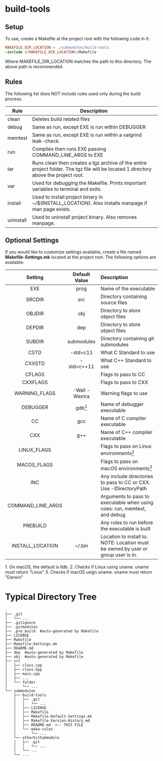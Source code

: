 # build-tools

## Setup
To use, create a Makefile at the project root with the following code in it:
```makefile
MAKEFILE_DIR_LOCATION = ./submodules/build-tools
-include $(MAKEFILE_DIR_LOCATION)/Makefile
```
Where MAKEFILE_DIR_LOCATION matches the path to this directory. The above path is recommended.

## Rules
The following list does NOT include rules used only during the build process.

| Rule      | Description                                                  |
| --------- | ------------------------------------------------------------ |
| clean     | Deletes build related files                                  |
| debug     | Same as run, except EXE is run within DEBUGGER               |
| memtest   | Same as run, except EXE is run within a valgrind leak-check. |
| run       | Compiles then runs EXE passing COMMAND_LINE_ARGS to EXE      |
| tar       | Runs clean then creates a tgz archive of the entire project folder. The tgz file will be located 1 directory above the project root. |
| var       | Used for debugging the Makefile. Prints important variables to terminal and exits. |
| install   | Used to install project binary in ~/$(INSTALL_LOCATION). Also installs manpage if man page exists. |
| uninstall | Used to uninstall project binary. Also removes manpage.      |

## Optional Settings
If you would like to customize settings available, create a file named **Makefile-Settings.mk** located at the project root. The following options are available:

| Setting       | Default Value | Description                                     |
|:-------------:|:-------------:|:----------------------------------------------- |
| EXE           | prog          | Name of the executable                          |
| SRCDIR        | src           | Directory containing source files               |
| OBJDIR        | obj           | Directory to store object files                 |
| DEPDIR        | dep           | Directory to store object files                 |
| SUBDIR        | submodules    | Directory containing git submodules             |
| CSTD          | -std=c11      | What C Standard to use                          |
| CXXSTD        | -std=c++11   | What C++ Standard to use                        |
| CFLAGS        |               | Flags to pass to CC                             |
| CXXFLAGS      |               | Flags to pass to CXX                            |
| WARNING_FLAGS | -Wall -Wextra | Warning flags to use                            |
| DEBUGGER      | gdb[<sup>1</sup>](#reference-1) | Name of debugger executable   |
| CC            | gcc           | Name of C compiler executable                   |
| CXX           | g++           | Name of C++ compiler executable                 |
| LINUX_FLAGS   |               | Flags to pass on Linux environments[<sup>2</sup>](#reference-2) |
| MACOS_FLAGS   |               | Flags to pass on macOS environments[<sup>3</sup>](#reference-3) |
| INC           |               | Any include directories to pass to CC or CXX. Use -IDirectoryPath |
| COMMAND_LINE_ARGS |           | Arguments to pass to executable when using rules: run, memtest, and debug. |
| PREBUILD      |               | Any rules to run before the executable is built |
| INSTALL_LOCATION | ~/.bin     | Location to install to. NOTE: Location must be owned by user or group user is in. |
<a name="reference-1">1.</a> On macOS, the default is lldb.
<a name="reference-2">2.</a> Checks if Linux using uname. uname must return "Linux"
<a name="reference-3">3.</a> Checks if macOS usign uname. uname must return "Darwin"

# Typical Directory Tree
```
.
├── .git
│   └── ...
├── .gitignore
├── .gitmodules
├── .pre_build  #auto-generated by Makefile
├── LICENSE
├── Makefile
├── Makefile-Settings.mk
├── README.md
├── dep  #auto-generated by Makefile
├── obj  #auto-generated by Makefile
├── src
│   ├── class.cpp
│   ├── class.hpp
│   ├── main.cpp
│   ├── ...
│   └── folder
│       └── ...
└── submodules
    ├── build-tools
    │   ├── .git
    │   │   └── ...
    │   ├── LICENSE
    │   ├── Makefile
    │   ├── Makefile-Default-Settings.mk
    │   ├── Makefile-Version-History.md
    │   ├── README.md  <-- THIS FILE
    │   └── make-rules
    │       └── ...
    └── otherGitSubmodule
    │   ├── .git
    │   │   └── ...
    │   └── ...
    └── ...
```
